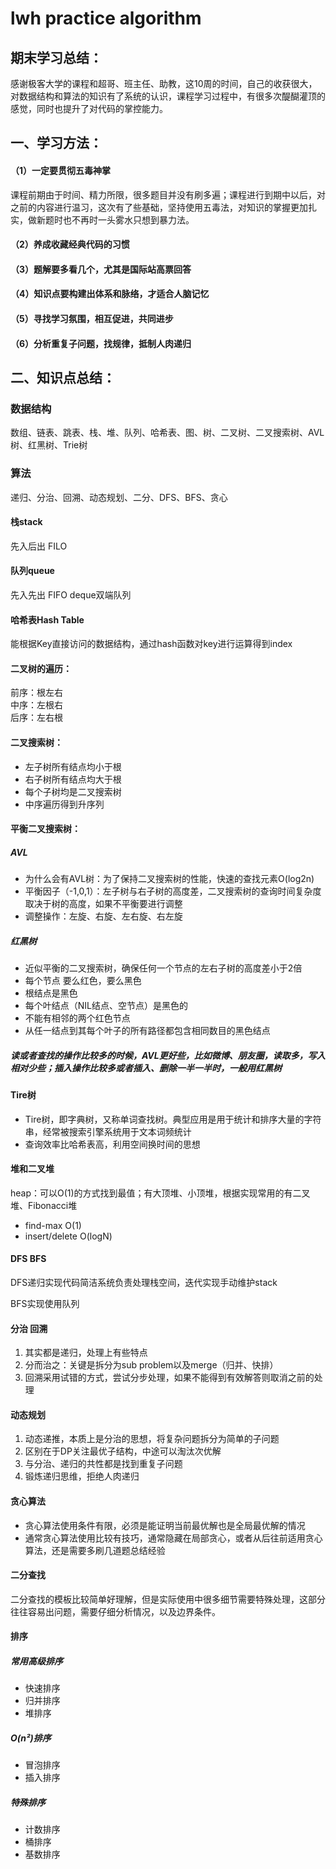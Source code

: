 # lwh practice algorithm

## 期末学习总结：
感谢极客大学的课程和超哥、班主任、助教，这10周的时间，自己的收获很大，对数据结构和算法的知识有了系统的认识，课程学习过程中，有很多次醍醐灌顶的感觉，同时也提升了对代码的掌控能力。
## 一、学习方法：
#### （1）一定要贯彻五毒神掌
课程前期由于时间、精力所限，很多题目并没有刷多遍；课程进行到期中以后，对之前的内容进行温习，这次有了些基础，坚持使用五毒法，对知识的掌握更加扎实，做新题时也不再时一头雾水只想到暴力法。
#### （2）养成收藏经典代码的习惯
#### （3）题解要多看几个，尤其是国际站高票回答
#### （4）知识点要构建出体系和脉络，才适合人脑记忆
#### （5）寻找学习氛围，相互促进，共同进步
#### （6）分析重复子问题，找规律，抵制人肉递归

## 二、知识点总结：
### 数据结构
数组、链表、跳表、栈、堆、队列、哈希表、图、树、二叉树、二叉搜索树、AVL树、红黑树、Trie树
### 算法
递归、分治、回溯、动态规划、二分、DFS、BFS、贪心
#### 栈stack
先入后出 FILO
#### 队列queue
先入先出 FIFO  deque双端队列
#### 哈希表Hash Table
能根据Key直接访问的数据结构，通过hash函数对key进行运算得到index
#### 二叉树的遍历： 
前序：根左右  
中序：左根右  
后序：左右根
#### 二叉搜索树：
* 左子树所有结点均小于根
* 右子树所有结点均大于根
* 每个子树均是二叉搜索树
* 中序遍历得到升序列

#### 平衡二叉搜索树： 
##### AVL 
* 为什么会有AVL树：为了保持二叉搜索树的性能，快速的查找元素O(log2n)
* 平衡因子（-1,0,1）：左子树与右子树的高度差，二叉搜索树的查询时间复杂度取决于树的高度，如果不平衡要进行调整
* 调整操作：左旋、右旋、左右旋、右左旋
##### 红黑树
* 近似平衡的二叉搜索树，确保任何一个节点的左右子树的高度差小于2倍
* 每个节点 要么红色，要么黑色
* 根结点是黑色
* 每个叶结点（NIL结点、空节点）是黑色的
* 不能有相邻的两个红色节点
* 从任一结点到其每个叶子的所有路径都包含相同数目的黑色结点
##### 读或者查找的操作比较多的时候，AVL更好些，比如微博、朋友圈，读取多，写入相对少些；插入操作比较多或者插入、删除一半一半时，一般用红黑树

#### Tire树
* Tire树，即字典树，又称单词查找树。典型应用是用于统计和排序大量的字符串，经常被搜索引擎系统用于文本词频统计
* 查询效率比哈希表高，利用空间换时间的思想

#### 堆和二叉堆
heap：可以O(1)的方式找到最值；有大顶堆、小顶堆，根据实现常用的有二叉堆、Fibonacci堆
* find-max O(1)
* insert/delete O(logN)

#### DFS BFS
DFS递归实现代码简洁系统负责处理栈空间，迭代实现手动维护stack

BFS实现使用队列
#### 分治 回溯
1. 其实都是递归，处理上有些特点
2. 分而治之：关键是拆分为sub problem以及merge（归并、快排）
3. 回溯采用试错的方式，尝试分步处理，如果不能得到有效解答则取消之前的处理

#### 动态规划
1. 动态递推，本质上是分治的思想，将复杂问题拆分为简单的子问题
2. 区别在于DP关注最优子结构，中途可以淘汰次优解
3. 与分治、递归的共性都是找到重复子问题
4. 锻炼递归思维，拒绝人肉递归

#### 贪心算法
* 贪心算法使用条件有限，必须是能证明当前最优解也是全局最优解的情况
* 通常贪心算法使用比较有技巧，通常隐藏在局部贪心，或者从后往前适用贪心算法，还是需要多刷几道题总结经验

#### 二分查找
二分查找的模板比较简单好理解，但是实际使用中很多细节需要特殊处理，这部分往往容易出问题，需要仔细分析情况，以及边界条件。

#### 排序
##### 常用高级排序
* 快速排序
* 归并排序
* 堆排序
##### O(n²)排序
* 冒泡排序
* 插入排序
##### 特殊排序
* 计数排序
* 桶排序
* 基数排序
